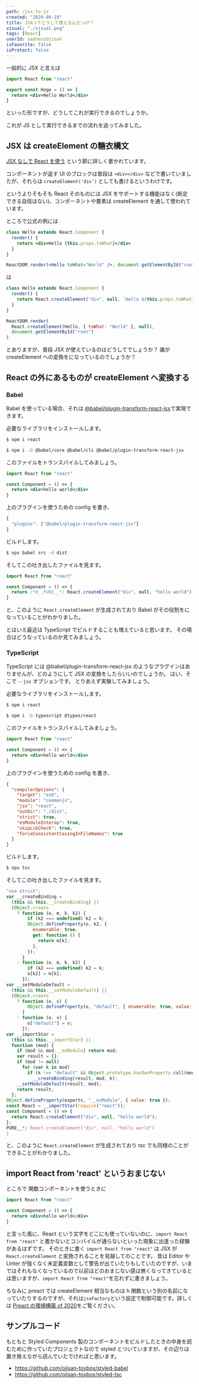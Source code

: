 ```yaml
---
path: /jsx-to-js
created: "2020-09-19"
title: JSXってどうして使えるんだっけ？
visual: "./visual.png"
tags: [React]
userId: sadnessOjisan
isFavorite: false
isProtect: false
---
```


一般的に JSX と言えば

```jsx
import React from "react"

export const Hoge = () => {
  return <div>Hello World</div>
}
```

といった形ですが、どうしてこれが実行できるのでしょうか。

これが JS として実行できるまでの流れを追ってみました。

## JSX は createElement の糖衣構文

[JSX なしで React を使う](https://ja.reactjs.org/docs/react-without-jsx.html) という節に詳しく書かれています。

コンポーネントが返す UI のブロックは普段は `<div></div>` などで書いていましたが、それらは `createElement('div')` としても書けるというわけです。

というよりそもそも React そのものには JSX をサポートする機能はなく(断定できる自信はない)、コンポーネントや要素は createElement を通して使われています。

ところで公式の例には

```jsx
class Hello extends React.Component {
  render() {
    return <div>Hello {this.props.toWhat}</div>
  }
}

ReactDOM.render(<Hello toWhat="World" />, document.getElementById("root"))
```

は

```jsx
class Hello extends React.Component {
  render() {
    return React.createElement("div", null, `Hello ${this.props.toWhat}`)
  }
}

ReactDOM.render(
  React.createElement(Hello, { toWhat: "World" }, null),
  document.getElementById("root")
)
```

とありますが、普段 JSX が使えているのはどうしてでしょうか？
誰が createElement への変換をになっているのでしょうか？

## React の外にあるものが createElement へ変換する

### Babel

Babel を使っている場合、それは [@babel/plugin-transform-react-jsx](https://babeljs.io/docs/en/babel-plugin-transform-react-jsx)で実現できます。

必要なライブラリをインストールします。

```sh
$ npm i react

$ npm i -D @babel/core @babel/cli @babel/plugin-transform-react-jsx
```

このファイルをトランスパイルしてみましょう。

```jsx
import React from "react"

const Component = () => {
  return <div>hello world</div>
}
```

上のプラグインを使うための config を書き、

```js
{
  "plugins": ["@babel/plugin-transform-react-jsx"]
}
```

ビルドします。

```sh
$ npx babel src -d dist
```

そしてこの吐き出したファイルを見ます。

```js:title=dist/index.js
import React from "react"

const Component = () => {
  return /*#__PURE__*/ React.createElement("div", null, "hello world")
}
```

と、このように `React.createElement` が生成されており Babel がその役割をになっていることがわかりました。

とはいえ最近は TypeScript でビルドすることも増えていると思います。
その場合はどうなっているのか見てみましょう。

### TypeScript

TypeScript には @babel/plugin-transform-react-jsx のようなプラグインはありませんが、どのようにして JSX の変換をしたらいいのでしょうか。
はい、そこで `--jsx` オプションです。
とりあえず実験してみましょう。

必要なライブラリをインストールします。

```sh
$ npm i react

$ npm i -D typescript @types/react
```

このファイルをトランスパイルしてみましょう。

```jsx
import React from "react"

const Component = () => {
  return <div>hello world</div>
}
```

上のプラグインを使うための config を書き、

```json:title=tsconfig.json
{
  "compilerOptions": {
    "target": "es6",
    "module": "commonjs",
    "jsx": "react",
    "outDir": "./dist",
    "strict": true,
    "esModuleInterop": true,
    "skipLibCheck": true,
    "forceConsistentCasingInFileNames": true
  }
}
```

ビルドします。

```sh
$ npx tsc
```

そしてこの吐き出したファイルを見ます。

```js:title=dist/index.js
"use strict";
var __createBinding =
  (this && this.__createBinding) ||
  (Object.create
    ? function (o, m, k, k2) {
        if (k2 === undefined) k2 = k;
        Object.defineProperty(o, k2, {
          enumerable: true,
          get: function () {
            return m[k];
          },
        });
      }
    : function (o, m, k, k2) {
        if (k2 === undefined) k2 = k;
        o[k2] = m[k];
      });
var __setModuleDefault =
  (this && this.__setModuleDefault) ||
  (Object.create
    ? function (o, v) {
        Object.defineProperty(o, "default", { enumerable: true, value: v });
      }
    : function (o, v) {
        o["default"] = v;
      });
var __importStar =
  (this && this.__importStar) ||
  function (mod) {
    if (mod && mod.__esModule) return mod;
    var result = {};
    if (mod != null)
      for (var k in mod)
        if (k !== "default" && Object.prototype.hasOwnProperty.call(mod, k))
          __createBinding(result, mod, k);
    __setModuleDefault(result, mod);
    return result;
  };
Object.defineProperty(exports, "__esModule", { value: true });
const React = __importStar(require("react"));
const Component = () => {
  return React.createElement("div", null, "hello world");
};
PURE__*/ React.createElement("div", null, "hello world")
}
```

と、このように `React.createElement` が生成されており tsc でも同様のことができることがわかりました。

## import React from 'react' というおまじない

ところで 関数コンポーネントを使うときに

```jsx
import React from "react"

const Component = () => {
  return <div>hello world</div>
}
```

と言った風に、React という文字をどこにも使っていないのに、`import React from "react"` と書かないとコンパイルが通らないといった現象に出逢った経験があるはずです。
そのときに書く `import React from "react"` は JSX が `React.createElement` と変換されることを見越してのことです。
昔は Editor や Linter が強くなく未定義変数として警告が出ていたりもしていたのですが、いまではそれもなくなっているので以前ほどのおまじない感は無くなってきているとは思いますが、`import React from "react"`を忘れずに書きましょう。

ちなみに preact では createElement 相当なものは h 関数という別の名前になっていたりするのですが、それは`jsxFactory`という設定で制御可能です。詳しくは [Preact の環境構築 of 2020](https://blog.ojisan.io/how-to-create-preact-app-2020)をご覧ください。

## サンプルコード

もともと Styled Components 製のコンポーネントをビルドしたときの中身を読むために作っていたプロジェクトなので styled とついていますが、その辺りは置き換えながら読んでいたでければと思います。

- https://github.com/ojisan-toybox/styled-babel
- https://github.com/ojisan-toybox/styled-tsc
